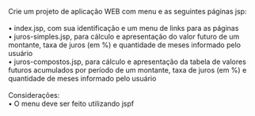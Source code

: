 Crie um projeto de aplicação WEB com menu e as seguintes páginas jsp:<br><br>
• index.jsp, com sua identificação e um menu de links para as páginas<br>
• juros-simples.jsp, para cálculo e apresentação do valor futuro de um montante, taxa de juros (em %) e quantidade de meses informado pelo usuário<br>
• juros-compostos.jsp, para cálculo e apresentação da tabela de valores futuros acumulados por período de um montante, taxa de juros (em %) e quantidade de meses informado pelo usuário<br><br>
Considerações:<br>
• O menu deve ser feito utilizando jspf
